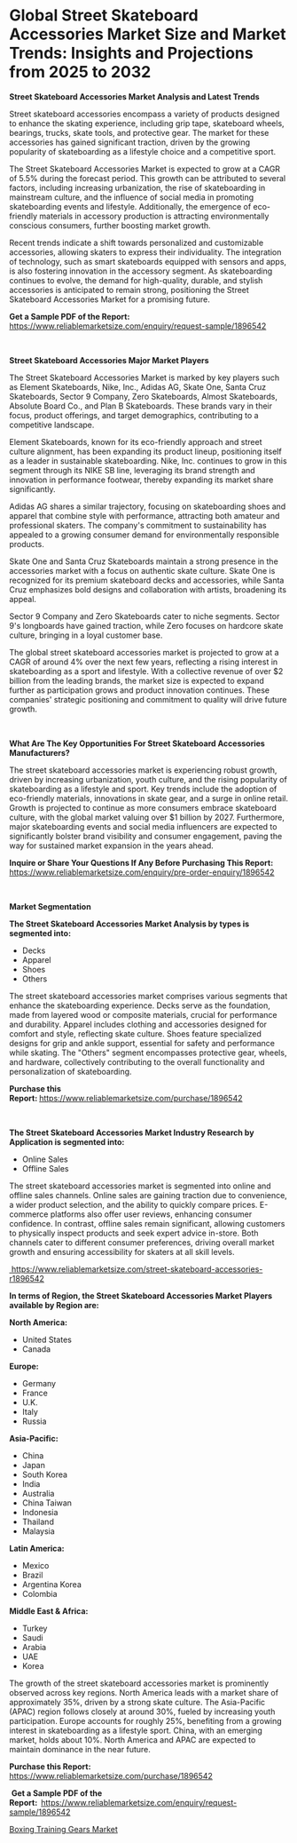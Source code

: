 <p><h1>Global Street Skateboard Accessories Market Size and Market Trends: Insights and Projections from 2025 to 2032</h1></p><p><strong>Street Skateboard Accessories Market Analysis and Latest Trends</strong></p>
<p><p>Street skateboard accessories encompass a variety of products designed to enhance the skating experience, including grip tape, skateboard wheels, bearings, trucks, skate tools, and protective gear. The market for these accessories has gained significant traction, driven by the growing popularity of skateboarding as a lifestyle choice and a competitive sport.</p><p>The Street Skateboard Accessories Market is expected to grow at a CAGR of 5.5% during the forecast period. This growth can be attributed to several factors, including increasing urbanization, the rise of skateboarding in mainstream culture, and the influence of social media in promoting skateboarding events and lifestyle. Additionally, the emergence of eco-friendly materials in accessory production is attracting environmentally conscious consumers, further boosting market growth.</p><p>Recent trends indicate a shift towards personalized and customizable accessories, allowing skaters to express their individuality. The integration of technology, such as smart skateboards equipped with sensors and apps, is also fostering innovation in the accessory segment. As skateboarding continues to evolve, the demand for high-quality, durable, and stylish accessories is anticipated to remain strong, positioning the Street Skateboard Accessories Market for a promising future.</p></p>
<p><strong>Get a Sample PDF of the Report:&nbsp;</strong> <a href="https://www.reliablemarketsize.com/enquiry/request-sample/1896542?utm_campaign=2213&utm_medium=2&utm_source=Github&utm_content=ia&utm_term=10022025&utm_id=street-skateboard-accessories">https://www.reliablemarketsize.com/enquiry/request-sample/1896542</a></p>
<p>&nbsp;</p>
<p><strong>Street Skateboard Accessories Major Market Players</strong></p>
<p><p>The Street Skateboard Accessories Market is marked by key players such as Element Skateboards, Nike, Inc., Adidas AG, Skate One, Santa Cruz Skateboards, Sector 9 Company, Zero Skateboards, Almost Skateboards, Absolute Board Co., and Plan B Skateboards. These brands vary in their focus, product offerings, and target demographics, contributing to a competitive landscape.</p><p>Element Skateboards, known for its eco-friendly approach and street culture alignment, has been expanding its product lineup, positioning itself as a leader in sustainable skateboarding. Nike, Inc. continues to grow in this segment through its NIKE SB line, leveraging its brand strength and innovation in performance footwear, thereby expanding its market share significantly.</p><p>Adidas AG shares a similar trajectory, focusing on skateboarding shoes and apparel that combine style with performance, attracting both amateur and professional skaters. The company's commitment to sustainability has appealed to a growing consumer demand for environmentally responsible products.</p><p>Skate One and Santa Cruz Skateboards maintain a strong presence in the accessories market with a focus on authentic skate culture. Skate One is recognized for its premium skateboard decks and accessories, while Santa Cruz emphasizes bold designs and collaboration with artists, broadening its appeal.</p><p>Sector 9 Company and Zero Skateboards cater to niche segments. Sector 9's longboards have gained traction, while Zero focuses on hardcore skate culture, bringing in a loyal customer base.</p><p>The global street skateboard accessories market is projected to grow at a CAGR of around 4% over the next few years, reflecting a rising interest in skateboarding as a sport and lifestyle. With a collective revenue of over $2 billion from the leading brands, the market size is expected to expand further as participation grows and product innovation continues. These companies' strategic positioning and commitment to quality will drive future growth.</p></p>
<p>&nbsp;</p>
<p><strong>What Are The Key Opportunities For Street Skateboard Accessories Manufacturers?</strong></p>
<p><p>The street skateboard accessories market is experiencing robust growth, driven by increasing urbanization, youth culture, and the rising popularity of skateboarding as a lifestyle and sport. Key trends include the adoption of eco-friendly materials, innovations in skate gear, and a surge in online retail. Growth is projected to continue as more consumers embrace skateboard culture, with the global market valuing over $1 billion by 2027. Furthermore, major skateboarding events and social media influencers are expected to significantly bolster brand visibility and consumer engagement, paving the way for sustained market expansion in the years ahead.</p></p>
<p><strong>Inquire or Share Your Questions If Any Before Purchasing This Report:</strong> <a href="https://www.reliablemarketsize.com/enquiry/pre-order-enquiry/1896542?utm_campaign=2213&utm_medium=2&utm_source=Github&utm_content=ia&utm_term=10022025&utm_id=street-skateboard-accessories">https://www.reliablemarketsize.com/enquiry/pre-order-enquiry/1896542</a></p>
<p>&nbsp;</p>
<p><strong>Market Segmentation</strong></p>
<p><strong>The Street Skateboard Accessories Market Analysis by types is segmented into:</strong></p>
<p><ul><li>Decks</li><li>Apparel</li><li>Shoes</li><li>Others</li></ul></p>
<p><p>The street skateboard accessories market comprises various segments that enhance the skateboarding experience. Decks serve as the foundation, made from layered wood or composite materials, crucial for performance and durability. Apparel includes clothing and accessories designed for comfort and style, reflecting skate culture. Shoes feature specialized designs for grip and ankle support, essential for safety and performance while skating. The "Others" segment encompasses protective gear, wheels, and hardware, collectively contributing to the overall functionality and personalization of skateboarding.</p></p>
<p><strong>Purchase this Report:&nbsp;</strong><a href="https://www.reliablemarketsize.com/purchase/1896542?utm_campaign=2213&utm_medium=2&utm_source=Github&utm_content=ia&utm_term=10022025&utm_id=street-skateboard-accessories">https://www.reliablemarketsize.com/purchase/1896542</a></p>
<p>&nbsp;</p>
<p><strong>The Street Skateboard Accessories Market Industry Research by Application is segmented into:</strong></p>
<p><ul><li>Online Sales</li><li>Offline Sales</li></ul></p>
<p><p>The street skateboard accessories market is segmented into online and offline sales channels. Online sales are gaining traction due to convenience, a wider product selection, and the ability to quickly compare prices. E-commerce platforms also offer user reviews, enhancing consumer confidence. In contrast, offline sales remain significant, allowing customers to physically inspect products and seek expert advice in-store. Both channels cater to different consumer preferences, driving overall market growth and ensuring accessibility for skaters at all skill levels.</p></p>
<p><a href="https://www.reliablemarketsize.com/street-skateboard-accessories-r1896542?utm_campaign=2213&utm_medium=2&utm_source=Github&utm_content=ia&utm_term=10022025&utm_id=street-skateboard-accessories">&nbsp;https://www.reliablemarketsize.com/street-skateboard-accessories-r1896542</a></p>
<p><strong>In terms of Region, the Street Skateboard Accessories Market Players available by Region are:</strong></p>
<p>
    <p> <strong> North America: </strong>
        <ul>
            <li>United States</li>
            <li>Canada</li>
        </ul>
        </p> 
    <p> <strong> Europe: </strong>
        <ul>
            <li>Germany</li>
            <li>France</li>
            <li>U.K.</li>
            <li>Italy</li>
            <li>Russia</li>
        </ul>
        </p> 
    <p> <strong> Asia-Pacific: </strong>
        <ul>
            <li>China</li>
            <li>Japan</li>
            <li>South Korea</li>
            <li>India</li>
            <li>Australia</li>
            <li>China Taiwan</li>
            <li>Indonesia</li>
            <li>Thailand</li>
            <li>Malaysia</li>
        </ul>
        </p> 
    <p> <strong> Latin America: </strong>
        <ul>
            <li>Mexico</li>
            <li>Brazil</li>
            <li>Argentina Korea</li>
            <li>Colombia</li>
        </ul>
        </p> 
    <p> <strong> Middle East & Africa: </strong>
        <ul>
            <li>Turkey</li>
            <li>Saudi</li>
            <li>Arabia</li>
            <li>UAE</li>
            <li>Korea</li>
        </ul>
    </p>
    </p>
<p><p>The growth of the street skateboard accessories market is prominently observed across key regions. North America leads with a market share of approximately 35%, driven by a strong skate culture. The Asia-Pacific (APAC) region follows closely at around 30%, fueled by increasing youth participation. Europe accounts for roughly 25%, benefiting from a growing interest in skateboarding as a lifestyle sport. China, with an emerging market, holds about 10%. North America and APAC are expected to maintain dominance in the near future.</p></p>
<p><strong>Purchase this Report: </strong><a href="https://www.reliablemarketsize.com/purchase/1896542?utm_campaign=2213&utm_medium=2&utm_source=Github&utm_content=ia&utm_term=10022025&utm_id=street-skateboard-accessories">https://www.reliablemarketsize.com/purchase/1896542</a></p>
<p>&nbsp;<strong>Get a Sample PDF of the Report:&nbsp;&nbsp;</strong><a href="https://www.reliablemarketsize.com/enquiry/request-sample/1896542?utm_campaign=2213&utm_medium=2&utm_source=Github&utm_content=ia&utm_term=10022025&utm_id=street-skateboard-accessories">https://www.reliablemarketsize.com/enquiry/request-sample/1896542</a></p>
<p><strong></strong></p>
<p><p><a href="https://github.com/FahadAhmed223/Market-Research-Report-List-1/blob/main/boxing-training-gears-market.md?utm_campaign=2213&utm_medium=2&utm_source=Github&utm_content=ia&utm_term=10022025&utm_id=street-skateboard-accessories">Boxing Training Gears Market</a></p></p>